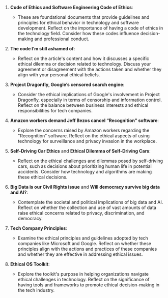 1. **Code of Ethics and Software Engineering Code of Ethics**:
   - These are foundational documents that provide guidelines and principles for ethical behavior in technology and software development. Reflect on the importance of having a code of ethics in the technology field. Consider how these codes influence decision-making and professional conduct.

2. **The code I’m still ashamed of**:
   - Reflect on the article's content and how it discusses a specific ethical dilemma or decision related to technology. Discuss your agreement or disagreement with the actions taken and whether they align with your personal ethical beliefs.

3. **Project Dragonfly, Google’s censored search engine**:
   - Consider the ethical implications of Google's involvement in Project Dragonfly, especially in terms of censorship and information control. Reflect on the balance between business interests and ethical responsibilities for tech companies.

4. **Amazon workers demand Jeff Bezos cancel “Recognition” software**:
   - Explore the concerns raised by Amazon workers regarding the "Recognition" software. Reflect on the ethical aspects of using technology for surveillance and privacy invasion in the workplace.

5. **Self-Driving Car Ethics** and **Ethical Dilemma of Self-Driving Cars**:
   - Reflect on the ethical challenges and dilemmas posed by self-driving cars, such as decisions about prioritizing human life in potential accidents. Consider how technology and algorithms are making these ethical decisions.

6. **Big Data is our Civil Rights issue** and **Will democracy survive big data and AI?**:
   - Contemplate the societal and political implications of big data and AI. Reflect on whether the collection and use of vast amounts of data raise ethical concerns related to privacy, discrimination, and democracy.

7. **Tech Company Principles**:
   - Examine the ethical principles and guidelines adopted by tech companies like Microsoft and Google. Reflect on whether these principles align with the actions and practices of these companies and whether they are effective in addressing ethical issues.

8. **Ethical OS Toolkit**:
   - Explore the toolkit's purpose in helping organizations navigate ethical challenges in technology. Reflect on the significance of having tools and frameworks to promote ethical decision-making in the tech industry.